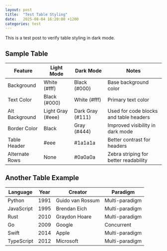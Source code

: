 ```yaml
---
layout: post
title:  "Test Table Styling"
date:   2025-08-04 16:20:00 +1200
categories: test
---
```


This is a test post to verify table styling in dark mode.

## Sample Table

| Feature | Light Mode | Dark Mode | Notes |
|---------|------------|-----------|-------|
| Background | White (#fff) | Black (#000) | Base background color |
| Text Color | Black (#000) | White (#fff) | Primary text color |
| Alt Background | Light Gray (#eee) | Dark Gray (#111) | Used for code blocks and table headers |
| Border Color | Black | Gray (#444) | Improved visibility in dark mode |
| Table Header | #eee | #1a1a1a | Better contrast for headers |
| Alternate Rows | None | #0a0a0a | Zebra striping for better readability |

## Another Table Example

| Language | Year | Creator | Paradigm |
|----------|------|---------|----------|
| Python | 1991 | Guido van Rossum | Multi-paradigm |
| JavaScript | 1995 | Brendan Eich | Multi-paradigm |
| Rust | 2010 | Graydon Hoare | Multi-paradigm |
| Go | 2009 | Google | Concurrent |
| Swift | 2014 | Apple | Multi-paradigm |
| TypeScript | 2012 | Microsoft | Multi-paradigm |